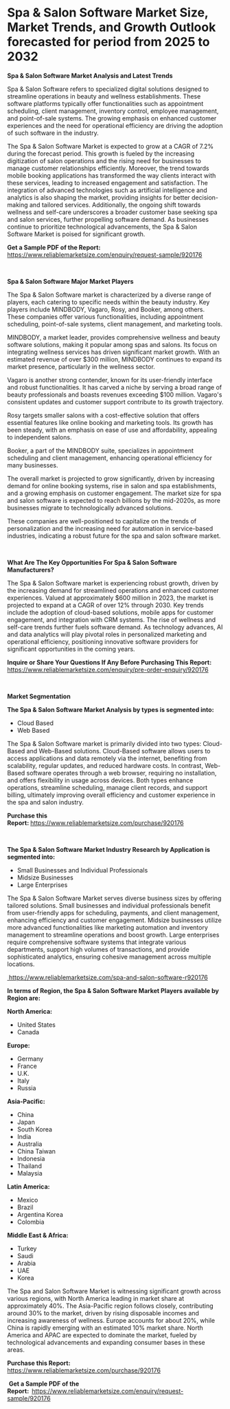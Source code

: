 <p><h1>Spa & Salon Software Market Size, Market Trends, and Growth Outlook forecasted for period from 2025 to 2032</h1></p><p><strong>Spa & Salon Software Market Analysis and Latest Trends</strong></p>
<p><p>Spa & Salon Software refers to specialized digital solutions designed to streamline operations in beauty and wellness establishments. These software platforms typically offer functionalities such as appointment scheduling, client management, inventory control, employee management, and point-of-sale systems. The growing emphasis on enhanced customer experiences and the need for operational efficiency are driving the adoption of such software in the industry.</p><p>The Spa & Salon Software Market is expected to grow at a CAGR of 7.2% during the forecast period. This growth is fueled by the increasing digitization of salon operations and the rising need for businesses to manage customer relationships efficiently. Moreover, the trend towards mobile booking applications has transformed the way clients interact with these services, leading to increased engagement and satisfaction. The integration of advanced technologies such as artificial intelligence and analytics is also shaping the market, providing insights for better decision-making and tailored services. Additionally, the ongoing shift towards wellness and self-care underscores a broader customer base seeking spa and salon services, further propelling software demand. As businesses continue to prioritize technological advancements, the Spa & Salon Software Market is poised for significant growth.</p></p>
<p><strong>Get a Sample PDF of the Report:&nbsp;</strong> <a href="https://www.reliablemarketsize.com/enquiry/request-sample/920176?utm_campaign=3188&utm_medium=2&utm_source=Github&utm_content=ia&utm_term=18042025&utm_id=spa-salon-software">https://www.reliablemarketsize.com/enquiry/request-sample/920176</a></p>
<p>&nbsp;</p>
<p><strong>Spa & Salon Software Major Market Players</strong></p>
<p><p>The Spa & Salon Software market is characterized by a diverse range of players, each catering to specific needs within the beauty industry. Key players include MINDBODY, Vagaro, Rosy, and Booker, among others. These companies offer various functionalities, including appointment scheduling, point-of-sale systems, client management, and marketing tools.</p><p>MINDBODY, a market leader, provides comprehensive wellness and beauty software solutions, making it popular among spas and salons. Its focus on integrating wellness services has driven significant market growth. With an estimated revenue of over $300 million, MINDBODY continues to expand its market presence, particularly in the wellness sector.</p><p>Vagaro is another strong contender, known for its user-friendly interface and robust functionalities. It has carved a niche by serving a broad range of beauty professionals and boasts revenues exceeding $100 million. Vagaro's consistent updates and customer support contribute to its growth trajectory.</p><p>Rosy targets smaller salons with a cost-effective solution that offers essential features like online booking and marketing tools. Its growth has been steady, with an emphasis on ease of use and affordability, appealing to independent salons.</p><p>Booker, a part of the MINDBODY suite, specializes in appointment scheduling and client management, enhancing operational efficiency for many businesses. </p><p>The overall market is projected to grow significantly, driven by increasing demand for online booking systems, rise in salon and spa establishments, and a growing emphasis on customer engagement. The market size for spa and salon software is expected to reach billions by the mid-2020s, as more businesses migrate to technologically advanced solutions. </p><p>These companies are well-positioned to capitalize on the trends of personalization and the increasing need for automation in service-based industries, indicating a robust future for the spa and salon software market.</p></p>
<p>&nbsp;</p>
<p><strong>What Are The Key Opportunities For Spa & Salon Software Manufacturers?</strong></p>
<p><p>The Spa & Salon Software market is experiencing robust growth, driven by the increasing demand for streamlined operations and enhanced customer experiences. Valued at approximately $600 million in 2023, the market is projected to expand at a CAGR of over 12% through 2030. Key trends include the adoption of cloud-based solutions, mobile apps for customer engagement, and integration with CRM systems. The rise of wellness and self-care trends further fuels software demand. As technology advances, AI and data analytics will play pivotal roles in personalized marketing and operational efficiency, positioning innovative software providers for significant opportunities in the coming years.</p></p>
<p><strong>Inquire or Share Your Questions If Any Before Purchasing This Report:</strong> <a href="https://www.reliablemarketsize.com/enquiry/pre-order-enquiry/920176?utm_campaign=3188&utm_medium=2&utm_source=Github&utm_content=ia&utm_term=18042025&utm_id=spa-salon-software">https://www.reliablemarketsize.com/enquiry/pre-order-enquiry/920176</a></p>
<p>&nbsp;</p>
<p><strong>Market Segmentation</strong></p>
<p><strong>The Spa & Salon Software Market Analysis by types is segmented into:</strong></p>
<p><ul><li>Cloud Based</li><li>Web Based</li></ul></p>
<p><p>The Spa & Salon Software market is primarily divided into two types: Cloud-Based and Web-Based solutions. Cloud-Based software allows users to access applications and data remotely via the internet, benefiting from scalability, regular updates, and reduced hardware costs. In contrast, Web-Based software operates through a web browser, requiring no installation, and offers flexibility in usage across devices. Both types enhance operations, streamline scheduling, manage client records, and support billing, ultimately improving overall efficiency and customer experience in the spa and salon industry.</p></p>
<p><strong>Purchase this Report:&nbsp;</strong><a href="https://www.reliablemarketsize.com/purchase/920176?utm_campaign=3188&utm_medium=2&utm_source=Github&utm_content=ia&utm_term=18042025&utm_id=spa-salon-software">https://www.reliablemarketsize.com/purchase/920176</a></p>
<p>&nbsp;</p>
<p><strong>The Spa & Salon Software Market Industry Research by Application is segmented into:</strong></p>
<p><ul><li>Small Businesses and Individual Professionals</li><li>Midsize Businesses</li><li>Large Enterprises</li></ul></p>
<p><p>The Spa & Salon Software Market serves diverse business sizes by offering tailored solutions. Small businesses and individual professionals benefit from user-friendly apps for scheduling, payments, and client management, enhancing efficiency and customer engagement. Midsize businesses utilize more advanced functionalities like marketing automation and inventory management to streamline operations and boost growth. Large enterprises require comprehensive software systems that integrate various departments, support high volumes of transactions, and provide sophisticated analytics, ensuring cohesive management across multiple locations.</p></p>
<p><a href="https://www.reliablemarketsize.com/spa-and-salon-software-r920176?utm_campaign=3188&utm_medium=2&utm_source=Github&utm_content=ia&utm_term=18042025&utm_id=spa-salon-software">&nbsp;https://www.reliablemarketsize.com/spa-and-salon-software-r920176</a></p>
<p><strong>In terms of Region, the Spa & Salon Software Market Players available by Region are:</strong></p>
<p>
    <p> <strong> North America: </strong>
        <ul>
            <li>United States</li>
            <li>Canada</li>
        </ul>
        </p> 
    <p> <strong> Europe: </strong>
        <ul>
            <li>Germany</li>
            <li>France</li>
            <li>U.K.</li>
            <li>Italy</li>
            <li>Russia</li>
        </ul>
        </p> 
    <p> <strong> Asia-Pacific: </strong>
        <ul>
            <li>China</li>
            <li>Japan</li>
            <li>South Korea</li>
            <li>India</li>
            <li>Australia</li>
            <li>China Taiwan</li>
            <li>Indonesia</li>
            <li>Thailand</li>
            <li>Malaysia</li>
        </ul>
        </p> 
    <p> <strong> Latin America: </strong>
        <ul>
            <li>Mexico</li>
            <li>Brazil</li>
            <li>Argentina Korea</li>
            <li>Colombia</li>
        </ul>
        </p> 
    <p> <strong> Middle East & Africa: </strong>
        <ul>
            <li>Turkey</li>
            <li>Saudi</li>
            <li>Arabia</li>
            <li>UAE</li>
            <li>Korea</li>
        </ul>
    </p>
    </p>
<p><p>The Spa and Salon Software Market is witnessing significant growth across various regions, with North America leading in market share at approximately 40%. The Asia-Pacific region follows closely, contributing around 30% to the market, driven by rising disposable incomes and increasing awareness of wellness. Europe accounts for about 20%, while China is rapidly emerging with an estimated 10% market share. North America and APAC are expected to dominate the market, fueled by technological advancements and expanding consumer bases in these areas.</p></p>
<p><strong>Purchase this Report: </strong><a href="https://www.reliablemarketsize.com/purchase/920176?utm_campaign=3188&utm_medium=2&utm_source=Github&utm_content=ia&utm_term=18042025&utm_id=spa-salon-software">https://www.reliablemarketsize.com/purchase/920176</a></p>
<p>&nbsp;<strong>Get a Sample PDF of the Report:&nbsp;&nbsp;</strong><a href="https://www.reliablemarketsize.com/enquiry/request-sample/920176?utm_campaign=3188&utm_medium=2&utm_source=Github&utm_content=ia&utm_term=18042025&utm_id=spa-salon-software">https://www.reliablemarketsize.com/enquiry/request-sample/920176</a></p>
<p><strong></strong></p>
<p><p></p><p></p><p></p></p>